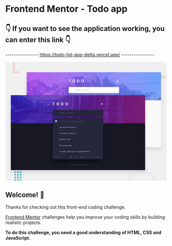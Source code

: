 # Frontend Mentor - Todo app
## 👇 If you want to see the application working, you can enter this link 👇
---------------- https://todo-list-app-delta.vercel.app/ ----------------

![Design preview for the Todo app coding challenge](./design/desktop-preview.jpg)

## Welcome! 👋

Thanks for checking out this front-end coding challenge.

[Frontend Mentor](https://www.frontendmentor.io) challenges help you improve your coding skills by building realistic projects.

**To do this challenge, you need a good understanding of HTML, CSS and JavaScript.**



